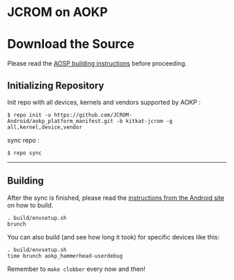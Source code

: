 JCROM on AOKP
====================================


Download the Source
===================

Please read the [AOSP building instructions](http://source.android.com/source/index.html) before proceeding.

Initializing Repository
-----------------------

Init repo with all devices, kernels and vendors supported by AOKP :

    $ repo init -u https://github.com/JCROM-Android/aokp_platform_manifest.git -b kitkat-jcrom -g all,kernel,device,vendor

sync repo :

    $ repo sync

***

Building
--------

After the sync is finished, please read the [instructions from the Android site](http://s.android.com/source/building.html) on how to build.

    . build/envsetup.sh
    brunch


You can also build (and see how long it took) for specific devices like this:

    . build/envsetup.sh
    time brunch aokp_hammerhead-userdebug

Remember to `make clobber` every now and then!
